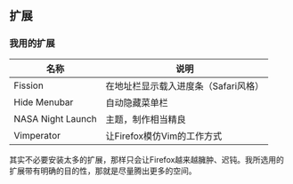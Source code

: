 ## 扩展

### 我用的扩展

| 名称              | 说明                                 |
|-------------------|--------------------------------------|
| Fission           | 在地址栏显示载入进度条（Safari风格） |
| Hide Menubar      | 自动隐藏菜单栏                       |
| NASA Night Launch | 主题，制作相当精良                   |
| Vimperator        | 让Firefox模仿Vim的工作方式           |

其实不必要安装太多的扩展，那样只会让Firefox越来越臃肿、迟钝。我所选用的扩展带有明确的目的性，那就是尽量腾出更多的空间。
